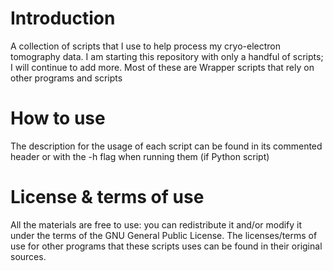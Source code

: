 # Introduction
A collection of scripts that I use to help process my cryo-electron tomography data.  I am starting this repository with only a handful of scripts; I will continue to add more. Most of these are Wrapper scripts that rely on other programs and scripts

# How to use
The description for the usage of each script can be found in its commented header or with the -h flag when running them (if Python script)

# License & terms of use
All the materials are free to use: you can redistribute it and/or modify it under the terms of the GNU General Public License. The licenses/terms of use for other programs that these scripts uses can be found in their original sources. 